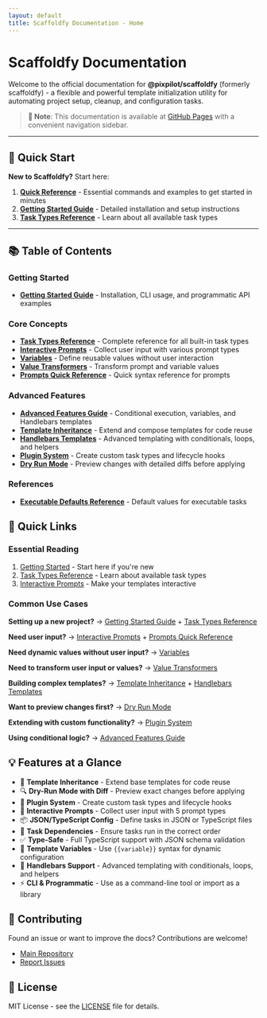```yaml
---
layout: default
title: Scaffoldfy Documentation - Home
---
```


# Scaffoldfy Documentation

Welcome to the official documentation for **@pixpilot/scaffoldfy** (formerly scaffoldfy) - a flexible and powerful template initialization utility for automating project setup, cleanup, and configuration tasks.

> **📝 Note**: This documentation is available at [GitHub Pages](https://pixpilot.github.io/scaffoldfy/) with a convenient navigation sidebar.

---

## 🚀 Quick Start

**New to Scaffoldfy?** Start here:

1. **[Quick Reference](QUICK_REFERENCE.html)** - Essential commands and examples to get started in minutes
2. **[Getting Started Guide](GETTING_STARTED.html)** - Detailed installation and setup instructions
3. **[Task Types Reference](TASK_TYPES.html)** - Learn about all available task types

---

## 📚 Table of Contents

### Getting Started

- **[Getting Started Guide](GETTING_STARTED.md)** - Installation, CLI usage, and programmatic API examples

### Core Concepts

- **[Task Types Reference](TASK_TYPES.md)** - Complete reference for all built-in task types
- **[Interactive Prompts](PROMPTS.md)** - Collect user input with various prompt types
- **[Variables](VARIABLES.md)** - Define reusable values without user interaction
- **[Value Transformers](TRANSFORMERS.md)** - Transform prompt and variable values
- **[Prompts Quick Reference](PROMPTS_QUICK_REFERENCE.md)** - Quick syntax reference for prompts

### Advanced Features

- **[Advanced Features Guide](FEATURES.md)** - Conditional execution, variables, and Handlebars templates
- **[Template Inheritance](TEMPLATE_INHERITANCE.md)** - Extend and compose templates for code reuse
- **[Handlebars Templates](HANDLEBARS_TEMPLATES.md)** - Advanced templating with conditionals, loops, and helpers
- **[Plugin System](PLUGINS.md)** - Create custom task types and lifecycle hooks
- **[Dry Run Mode](DRY_RUN.md)** - Preview changes with detailed diffs before applying

### References

- **[Executable Defaults Reference](EXECUTABLE_DEFAULTS_REFERENCE.md)** - Default values for executable tasks

## 🚀 Quick Links

### Essential Reading

1. [Getting Started](GETTING_STARTED.md) - Start here if you're new
2. [Task Types Reference](TASK_TYPES.md) - Learn about available task types
3. [Interactive Prompts](PROMPTS.md) - Make your templates interactive

### Common Use Cases

**Setting up a new project?**
→ [Getting Started Guide](GETTING_STARTED.md) + [Task Types Reference](TASK_TYPES.md)

**Need user input?**
→ [Interactive Prompts](PROMPTS.md) + [Prompts Quick Reference](PROMPTS_QUICK_REFERENCE.md)

**Need dynamic values without user input?**
→ [Variables](VARIABLES.md)

**Need to transform user input or values?**
→ [Value Transformers](TRANSFORMERS.md)

**Building complex templates?**
→ [Template Inheritance](TEMPLATE_INHERITANCE.md) + [Handlebars Templates](HANDLEBARS_TEMPLATES.md)

**Want to preview changes first?**
→ [Dry Run Mode](DRY_RUN.md)

**Extending with custom functionality?**
→ [Plugin System](PLUGINS.md)

**Using conditional logic?**
→ [Advanced Features Guide](FEATURES.md)

## 💡 Features at a Glance

- 🧩 **Template Inheritance** - Extend base templates for code reuse
- 🔍 **Dry-Run Mode with Diff** - Preview exact changes before applying
- 🔌 **Plugin System** - Create custom task types and lifecycle hooks
- 💬 **Interactive Prompts** - Collect user input with 5 prompt types
- 📦 **JSON/TypeScript Config** - Define tasks in JSON or TypeScript files
- 🔗 **Task Dependencies** - Ensure tasks run in the correct order
- ✅ **Type-Safe** - Full TypeScript support with JSON schema validation
- 🎯 **Template Variables** - Use `{{variable}}` syntax for dynamic configuration
- 📝 **Handlebars Support** - Advanced templating with conditionals, loops, and helpers
- ⚡ **CLI & Programmatic** - Use as a command-line tool or import as a library

## 🤝 Contributing

Found an issue or want to improve the docs? Contributions are welcome!

- [Main Repository](https://github.com/pixpilot/scaffoldfy)
- [Report Issues](https://github.com/pixpilot/scaffoldfy/issues)

## 📄 License

MIT License - see the [LICENSE](../LICENSE) file for details.

